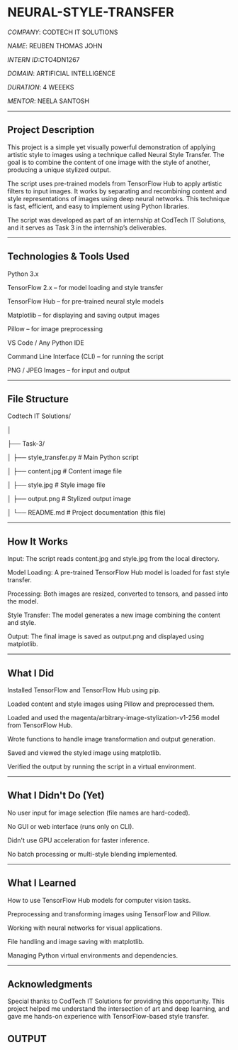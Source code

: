 # NEURAL-STYLE-TRANSFER

*COMPANY*: CODTECH IT SOLUTIONS

*NAME*: REUBEN THOMAS JOHN

*INTERN ID*:CTO4DN1267

*DOMAIN*: ARTIFICIAL INTELLIGENCE

*DURATION*: 4 WEEEKS

*MENTOR*: NEELA SANTOSH


---

## Project Description

This project is a simple yet visually powerful demonstration of applying artistic style to images using a technique called Neural Style Transfer. The goal is to combine the content of one image with the style of another, producing a unique stylized output.

The script uses pre-trained models from TensorFlow Hub to apply artistic filters to input images. It works by separating and recombining content and style representations of images using deep neural networks. This technique is fast, efficient, and easy to implement using Python libraries.

The script was developed as part of an internship at CodTech IT Solutions, and it serves as Task 3 in the internship’s deliverables.

---

## Technologies & Tools Used

Python 3.x

TensorFlow 2.x – for model loading and style transfer

TensorFlow Hub – for pre-trained neural style models

Matplotlib – for displaying and saving output images

Pillow – for image preprocessing

VS Code / Any Python IDE

Command Line Interface (CLI) – for running the script

PNG / JPEG Images – for input and output

---

## File Structure

Codtech IT Solutions/

│

├── Task-3/

│ ├── style_transfer.py # Main Python script

│ ├── content.jpg # Content image file

│ ├── style.jpg # Style image file

│ ├── output.png # Stylized output image

│ └── README.md # Project documentation (this file)

---

## How It Works

Input: The script reads content.jpg and style.jpg from the local directory.

Model Loading: A pre-trained TensorFlow Hub model is loaded for fast style transfer.

Processing: Both images are resized, converted to tensors, and passed into the model.

Style Transfer: The model generates a new image combining the content and style.

Output: The final image is saved as output.png and displayed using matplotlib.

---

## What I Did

Installed TensorFlow and TensorFlow Hub using pip.

Loaded content and style images using Pillow and preprocessed them.

Loaded and used the magenta/arbitrary-image-stylization-v1-256 model from TensorFlow Hub.

Wrote functions to handle image transformation and output generation.

Saved and viewed the styled image using matplotlib.

Verified the output by running the script in a virtual environment.

---

## What I Didn't Do (Yet)

No user input for image selection (file names are hard-coded).

No GUI or web interface (runs only on CLI).

Didn't use GPU acceleration for faster inference.

No batch processing or multi-style blending implemented.

---

## What I Learned

How to use TensorFlow Hub models for computer vision tasks.

Preprocessing and transforming images using TensorFlow and Pillow.

Working with neural networks for visual applications.

File handling and image saving with matplotlib.

Managing Python virtual environments and dependencies.

---

## Acknowledgments

Special thanks to CodTech IT Solutions for providing this opportunity. This project helped me understand the intersection of art and deep learning, and gave me hands-on experience with TensorFlow-based style transfer.

## OUTPUT

